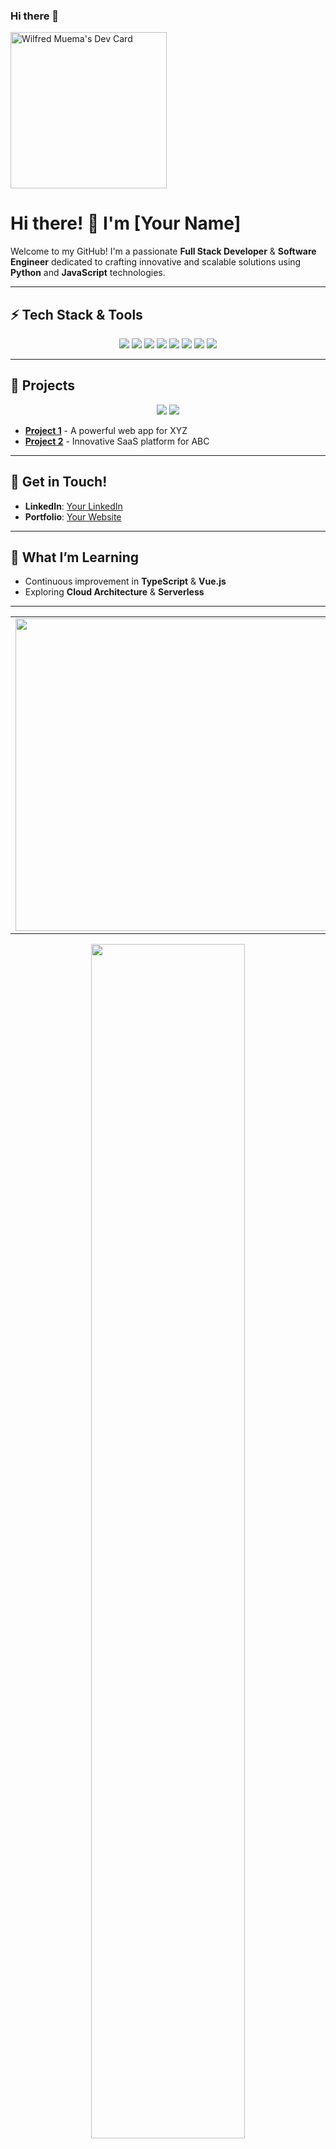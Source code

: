 ### Hi there 👋
<a href="https://app.daily.dev/Muia23"><img src="https://api.daily.dev/devcards/c2fc26bc98df4769925733093b1d2cfe.png?r=zx2" width="250" alt="Wilfred Muema's Dev Card"/></a>

<!--
**Muia23/Muia23** is a ✨ _special_ ✨ repository because its `README.md` (this file) appears on your GitHub profile.

Here are some ideas to get you started:

- 🔭 I’m currently working on ...
- 🌱 I’m currently learning ...
- 👯 I’m looking to collaborate on ...
- 🤔 I’m looking for help with ...
- 💬 Ask me about ...
- 📫 How to reach me: ...
- 😄 Pronouns: ...
- ⚡ Fun fact: ...
-->
# Hi there! 👋 I'm [Your Name]

Welcome to my GitHub! I'm a passionate **Full Stack Developer** & **Software Engineer** dedicated to crafting innovative and scalable solutions using **Python** and **JavaScript** technologies.

---

## ⚡ Tech Stack & Tools
<p align="center">
  <img src="https://img.shields.io/badge/-Python-3776AB?style=flat-square&logo=python&logoColor=white"/>
  <img src="https://img.shields.io/badge/-JavaScript-F7DF1E?style=flat-square&logo=javascript&logoColor=black"/>
  <img src="https://img.shields.io/badge/-TypeScript-007ACC?style=flat-square&logo=typescript&logoColor=white"/>
  <img src="https://img.shields.io/badge/-React-61DAFB?style=flat-square&logo=react&logoColor=black"/>
  <img src="https://img.shields.io/badge/-Vue.js-4FC08D?style=flat-square&logo=vue.js&logoColor=white"/>
  <img src="https://img.shields.io/badge/-Node.js-339933?style=flat-square&logo=node.js&logoColor=white"/>
  <img src="https://img.shields.io/badge/-AWS-232F3E?style=flat-square&logo=amazon-aws&logoColor=white"/>
  <img src="https://img.shields.io/badge/-PostgreSQL-4169E1?style=flat-square&logo=postgresql&logoColor=white"/>
</p>

---

## 🚀 Projects
<p align="center">
  <img src="https://github-readme-stats.vercel.app/api/pin/?username=yourusername&repo=project1" />
  <img src="https://github-readme-stats.vercel.app/api/pin/?username=yourusername&repo=project2" />
</p>

- **[Project 1](https://github.com/yourusername/project1)** - A powerful web app for XYZ
- **[Project 2](https://github.com/yourusername/project2)** - Innovative SaaS platform for ABC

---

## 💬 Get in Touch!
- **LinkedIn**: [Your LinkedIn](https://www.linkedin.com/in/yourusername)
- **Portfolio**: [Your Website](https://yourwebsite.com)

---

## 🌱 What I’m Learning
- Continuous improvement in **TypeScript** & **Vue.js**
- Exploring **Cloud Architecture** & **Serverless**

---
<table>
  <tr>
    <td>
     <a href="https://stats.hyochan.dev/en/stats/Muia23">
        <img src="https://stats.hyochan.dev/api/github-stats?login=Muia23" width="500" />
      </a>
    </td>
    <td>
      <img src="https://github-profile-summary-cards.vercel.app/api/cards/profile-details?username=Muia23&theme=apprentice"/>
    </td>
  </tr>
</table>


<p align="center">
<img height="70%" width="auto" src ="https://github-readme-stats.vercel.app/api?username=Muia23&show_icons=true&count_private=true&theme=darcula&hide_border=true&hide=issues,contribs&bg_color=00000000">
<img height="70%" width="auto" src ="https://github-readme-stats.vercel.app/api/top-langs/?username=Muia23&layout=compact&hide_border=true&theme=darcula&bg_color=00000000&langs_count=6&hide=jupyter%20notebook,tex,css,php&exclude_repo=Pacman-AI">
<img src="https://github-readme-streak-stats.herokuapp.com/?user=Muia23&theme=darcula&hide_border=true&background=FFFFFF00" />
</p>

Thanks for visiting! Let's build something amazing together ✨
